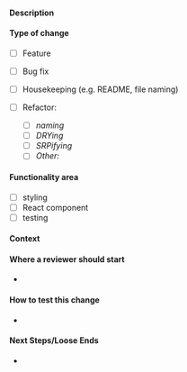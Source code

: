 #### Description

#### Type of change

- [ ] Feature 
- [ ] Bug fix 
- [ ] Housekeeping (e.g. README, file naming)
- [ ] Refactor: 

  - [ ] *naming*
  - [ ] *DRYing*
  - [ ] *SRPifying*
  - [ ] *Other:*

#### Functionality area

- [ ] styling
- [ ] React component
- [ ] testing

#### Context

#### Where a reviewer should start

 - 

#### How to test this change
- 

#### Next Steps/Loose Ends

- 
